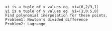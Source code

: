     xi is a tuple of x values eg. xi=(0,2/3,1)
    yi is a tuple of y values eg  yi=(1,0.5,0)
    Find polynomial inerpolation for these points.
    Problem1: Newton's divided difference
    Problem2: Lagrange
